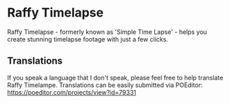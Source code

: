 # Raffy Timelapse

Raffy Timelapse - formerly known as 'Simple Time Lapse' - helps you create stunning timelapse footage with just a few clicks.

## Translations
If you speak a language that I don't speak, please feel free to help translate Raffy Timelampe. Translations can be easily submitted via POEditor: https://poeditor.com/projects/view?id=79331
